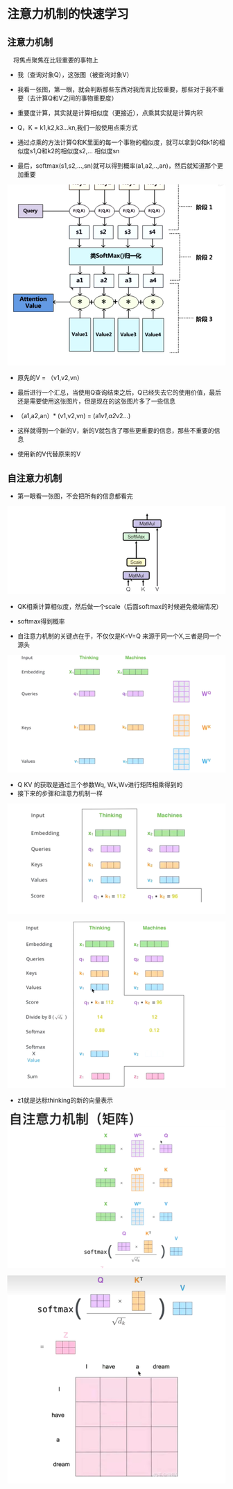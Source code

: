 # 注意力机制的快速学习

## 注意力机制


&emsp;将焦点聚焦在比较重要的事物上

* 我（查询对象Q），这张图（被查询对象V）

* 我看一张图，第一眼，就会判断那些东西对我而言比较重要，那些对于我不重要（去计算Q和V之间的事物重要度）

* 重要度计算，其实就是计算相似度（更接近），点乘其实就是计算内积

* Q，K = k1,k2,k3...kn,我们一般使用点乘方式


* 通过点乘的方法计算Q和K里面的每一个事物的相似度，就可以拿到Q和k1的相似度s1,Q和k2的相似度s2,... 相似度sn


* 最后，softmax(s1,s2,...,sn)就可以得到概率(a1,a2,..,an)，然后就知道那个更加重要


![图 0](../images/d1e59494e4ac4cafde285c0c98429d2be99f1d9a75efede3feae21ee174c6635.png)  

* 原先的V = （v1,v2,vn）

* 最后进行一个汇总，当使用Q查询结束之后，Q已经失去它的使用价值，最后还是需要使用这张图片，但是现在的这张图片多了一些信息

* （a1,a2,an）* (v1,v2,vn) = (a1*v1,a2*v2...)
* 这样就得到一个新的V，新的V就包含了哪些更重要的信息，那些不重要的信息
* 使用新的V代替原来的V

## 自注意力机制

* 第一眼看一张图，不会把所有的信息都看完


![图 1](../images/ecc35a8bf711628eaad3aa05ec044fe12630de83c8128a5f7ac111538272e3a3.png)  

* QK相乘计算相似度，然后做一个scale（后面softmax的时候避免极端情况）
* softmax得到概率

* 自注意力机制的关键点在于，不仅仅是K=V=Q 来源于同一个X,三者是同一个源头

![图 2](../images/2a522c28d58f5168b28aeebfd2aecd5d96d93d1876aeb778eda1ff88f9356369.png)  


* Q KV 的获取是通过三个参数Wq,  Wk,Wv进行矩阵相乘得到的
* 接下来的步骤和注意力机制一样

![图 3](../images/5ec0d1e44fe8cadfd8d1818d8d1fcb1b6c02a530ed59502c0f4c4f4ff7bc2373.png)  

![图 4](../images/82d8c68272b74cc5ba4cfcaa7dd8771ed0891dc2a4019b6540caa60827ab2dce.png)  


* z1就是达标thinking的新的向量表示


![图 5](../images/1b6c4cd8d6dadfd758e46825d1eee9480900c7aa969e445e106fe1a7db996b12.png)  


![图 6](../images/51f78e25ceea0df72f0aa8c8b47128dc4e1621915d7ec23fda4dda15c0bb274a.png)  


